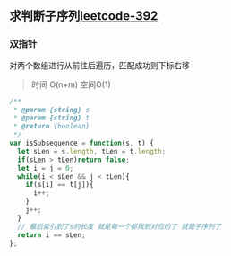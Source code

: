 <!-- 判断子序列.md -->
## 求判断子序列[leetcode-392](https://leetcode-cn.com/problems/is-subsequence/)

### 双指针
对两个数组进行从前往后遍历，匹配成功则下标右移
> 时间 O(n+m) 空间O(1)
```js
/**
 * @param {string} s
 * @param {string} t
 * @return {boolean}
 */
var isSubsequence = function(s, t) {
  let sLen = s.length, tLen = t.length;
  if(sLen > tLen)return false;
  let i = j = 0;
  while(i < sLen && j < tLen){
    if(s[i] == t[j]){
      i++;
    }
    j++;
  }
  // 最后索引到了s的长度 就是每一个都找到对应的了 就是子序列了
  return i == sLen;
};
```